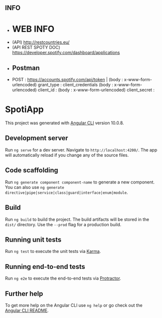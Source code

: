 ## INFO

- # WEB INFO
- (API) http://restcountries.eu/
- (API REST SPOTY DOC) https://developer.spotify.com/dashboard/applications
- ## Postman
- POST : https://accounts.spotify.com/api/token | 
(body : x-www-form-urlencoded) grant_type : client_credentials
(body : x-www-form-urlencoded) client_id : 
(body : x-www-form-urlencoded) client_secret : 

# SpotiApp

This project was generated with [Angular CLI](https://github.com/angular/angular-cli) version 10.0.8.

## Development server

Run `ng serve` for a dev server. Navigate to `http://localhost:4200/`. The app will automatically reload if you change any of the source files.

## Code scaffolding

Run `ng generate component component-name` to generate a new component. You can also use `ng generate directive|pipe|service|class|guard|interface|enum|module`.

## Build

Run `ng build` to build the project. The build artifacts will be stored in the `dist/` directory. Use the `--prod` flag for a production build.

## Running unit tests

Run `ng test` to execute the unit tests via [Karma](https://karma-runner.github.io).

## Running end-to-end tests

Run `ng e2e` to execute the end-to-end tests via [Protractor](http://www.protractortest.org/).

## Further help

To get more help on the Angular CLI use `ng help` or go check out the [Angular CLI README](https://github.com/angular/angular-cli/blob/master/README.md).
